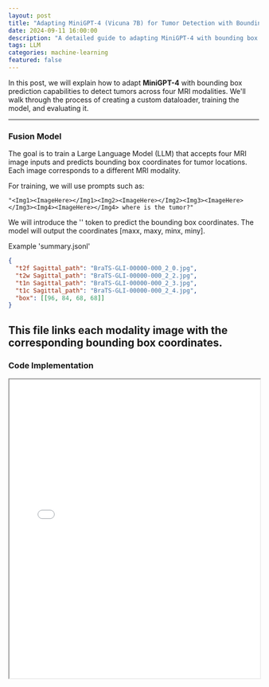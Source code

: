 ```yaml
---
layout: post
title: "Adapting MiniGPT-4 (Vicuna 7B) for Tumor Detection with Bounding Box Prediction Using 4 MRI Modalities"
date: 2024-09-11 16:00:00
description: "A detailed guide to adapting MiniGPT-4 with bounding box prediction across four MRI modalities for tumor detection."
tags: LLM
categories: machine-learning
featured: false
---
```


In this post, we will explain how to adapt **MiniGPT-4** with bounding box prediction capabilities to detect tumors across four MRI modalities. We'll walk through the process of creating a custom dataloader, training the model, and evaluating it.

---

### Fusion Model

The goal is to train a Large Language Model (LLM) that accepts four MRI image inputs and predicts bounding box coordinates for tumor locations. Each image corresponds to a different MRI modality.

For training, we will use prompts such as:

```plaintext
"<Img1><ImageHere></Img1><Img2><ImageHere></Img2><Img3><ImageHere></Img3><Img4><ImageHere></Img4> where is the tumor?"
```

We will introduce the '<box>' token to predict the bounding box coordinates. The model will output the coordinates [maxx, maxy, minx, miny].

Example 'summary.jsonl'

```json
{
  "t2f Sagittal_path": "BraTS-GLI-00000-000_2_0.jpg",
  "t2w Sagittal_path": "BraTS-GLI-00000-000_2_2.jpg",
  "t1n Sagittal_path": "BraTS-GLI-00000-000_2_3.jpg",
  "t1c Sagittal_path": "BraTS-GLI-00000-000_2_4.jpg",
  "box": [[96, 84, 68, 68]]
}
```

## This file links each modality image with the corresponding bounding box coordinates.

### Code Implementation

<iframe 
    src="/assets/pdf/Advance.pdf" 
    width="100%" 
    height="600px">
    MiniGPT4 with Multimodality-Advance
    <a href="/assets/pdf/Advance.pdf">Download PDF</a>
</iframe>
